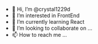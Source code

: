 - 👋 Hi, I’m @crystal1229d
- 👀 I’m interested in FrontEnd
- 🌱 I’m currently learning React 
- 💞️ I’m looking to collaborate on ...
- 📫 How to reach me ...

<!---
crystal1229d/crystal1229d is a ✨ special ✨ repository because its `README.md` (this file) appears on your GitHub profile.
You can click the Preview link to take a look at your changes.
--->
